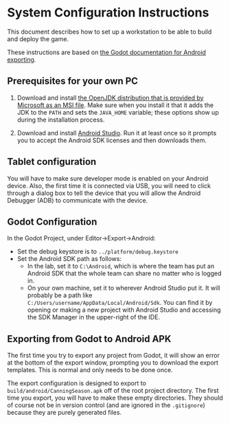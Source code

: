 # System Configuration Instructions

This document describes how to set up a workstation to be able to build and
deploy the game.

These instructions are based on [the Godot documentation for Android exporting](https://docs.godotengine.org/en/stable/tutorials/export/exporting_for_android.html).

## Prerequisites for your own PC

1. Download and install [the OpenJDK distribution that is provided by Microsoft
   as an MSI file](https://docs.microsoft.com/en-us/java/openjdk/download). Make
   sure when you install it that it adds the JDK to the `PATH` and sets the
   `JAVA_HOME` variable; these options show up during the installation process.

1. Download and install [Android Studio](https://developer.android.com/studio).
 Run it at least once so it prompts you to accept the Android SDK licenses and then downloads them.

## Tablet configuration

You will have to make sure developer mode is enabled on your Android device.
Also, the first time it is connected via USB, you will need to click through a
dialog box to tell the device that you will allow the Android Debugger (ADB) to
communicate with the device.

## Godot Configuration

In the Godot Project, under Editor&rightarrow;Export&rightarrow;Android:

  - Set the debug keystore is to `../platform/debug.keystore`
  - Set the Android SDK path as follows:
      - In the lab, set it to `C:\Android`, which is where the team has put an
        Android SDK that the whole team can share no matter who is logged in.
      - On your own machine, set it to wherever Android Studio put it. It will
        probably be a path like `C:/Users/username/AppData/Local/Android/Sdk`.
        You can find it by opening or making a new project with Android Studio
        and accessing the SDK Manager in the upper-right of the IDE.

## Exporting from Godot to Android APK

The first time you try to export any project from Godot, it will show an error at the bottom of the export window, prompting you to download the export templates. This is normal and only needs to be done once.

The export configuration is designed to export to `build/android/CanningSeason.apk` off of the root project directory. The first time you export, you will have to make these empty directories. They should of course not be in version control (and are ignored in the `.gitignore`) because they are purely generated files.